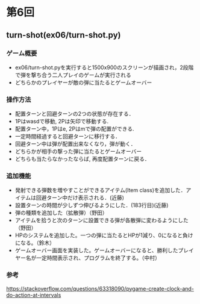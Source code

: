 # 第6回
## turn-shot(ex06/turn-shot.py)
### ゲーム概要
- ex06/turn-shot.pyを実行すると1500x900のスクリーンが描画され，2段階で弾を撃ち合う二人プレイのゲームが実行される
- どちらかのプレイヤーが敵の弾に当たるとゲームオーバー
### 操作方法
- 配置ターンと回避ターンの2つの状態が存在する．
- 1Pはwasdで移動, 2Pは矢印で移動する.
- 配置ターン中，1Pはe, 2Pはmで弾の配置ができる.
- 一定時間経過すると回避ターンに移行する．
- 回避ターン中は弾が配置出来なくなり，弾が動く．
- どちらかが相手の撃った弾に当たるとゲームオーバー
- どちらも当たらなかったならば, 再度配置ターンに戻る．
### 追加機能
- 発射できる弾数を増やすことができるアイテム(Item class)を追加した．アイテムは回避ターン中だけ表示される．(近藤)
- 設置ターンの時間が少しずつ伸びるようにした．(183行目)(近藤)
- 弾の種類を追加した（拡散弾）（野田）
- アイテムを拾うと次のターンに設置できる弾が各散弾に変わるようにした（野田）
- HPのシステムを追加した。一つの弾に当たるとHPが1減り、0になると負けになる。（鈴木）
- ゲームオーバー画面を実装した。ゲームオーバーになると、勝利したプレイヤー名が一定時間表示され、プログラムを終了する。（中村）
### 参考
https://stackoverflow.com/questions/63318090/pygame-create-clock-and-do-action-at-intervals